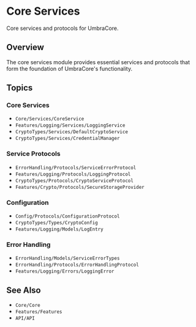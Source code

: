 # Core Services

Core services and protocols for UmbraCore.

## Overview

The core services module provides essential services and protocols that form the foundation of UmbraCore's functionality.

## Topics

### Core Services

- ``Core/Services/CoreService``
- ``Features/Logging/Services/LoggingService``
- ``CryptoTypes/Services/DefaultCryptoService``
- ``CryptoTypes/Services/CredentialManager``

### Service Protocols

- ``ErrorHandling/Protocols/ServiceErrorProtocol``
- ``Features/Logging/Protocols/LoggingProtocol``
- ``CryptoTypes/Protocols/CryptoServiceProtocol``
- ``Features/Crypto/Protocols/SecureStorageProvider``

### Configuration

- ``Config/Protocols/ConfigurationProtocol``
- ``CryptoTypes/Types/CryptoConfig``
- ``Features/Logging/Models/LogEntry``

### Error Handling

- ``ErrorHandling/Models/ServiceErrorTypes``
- ``ErrorHandling/Protocols/ErrorHandlingProtocol``
- ``Features/Logging/Errors/LoggingError``

## See Also

- ``Core/Core``
- ``Features/Features``
- ``API/API``
